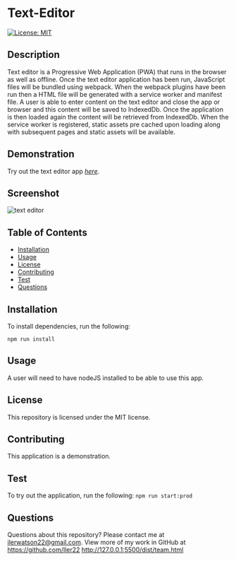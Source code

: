 # Text-Editor

[![License: MIT](https://img.shields.io/badge/License-MIT-yellow.svg)](https://opensource.org/licenses/MIT)

## Description

Text editor is a Progressive Web Application (PWA) that runs in the browser as well as offline. Once the text editor application has been run, JavaScript files will be bundled using webpack. When the webpack plugins have been run then a HTML file will be generated with a service worker and manifest file. A user is able to enter content on the text editor and close the app or browser and this content will be saved to IndexedDb. Once the application is then loaded again the content will be retrieved from IndexedDb. When the service worker is registered, static assets pre cached upon loading along with subsequent pages and static assets will be available.

## Demonstration

Try out the text editor app [_here_](https://iler-19-text-editor.herokuapp.com/).

## Screenshot

![text editor](https://user-images.githubusercontent.com/89151536/161611507-7439a80c-f56c-4fe1-9ec8-65e8f824fe18.png)

## Table of Contents

- [Installation](#installation)
- [Usage](#usage)
- [License](#license)
- [Contributing](#contributing)
- [Test](#test)
- [Questions](#questions)

## Installation

To install dependencies, run the following:

`npm run install`

## Usage

A user will need to have nodeJS installed to be able to use this app.

## License

This repository is licensed under the MIT license.

## Contributing

This application is a demonstration.

## Test

To try out the application, run the following:
`npm run start:prod`

## Questions

Questions about this repository? Please contact me at [ilerwatson22@gmail.com](mailto:ilerwatson22@gmail.com). View more of my work in GitHub at https://github.com/Iler22
http://127.0.0.1:5500/dist/team.html
